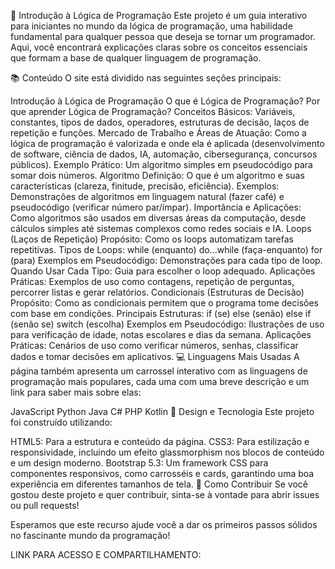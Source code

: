 
🚀 Introdução à Lógica de Programação
Este projeto é um guia interativo para iniciantes no mundo da lógica de programação, uma habilidade fundamental para qualquer pessoa que deseja se tornar um programador. Aqui, você encontrará explicações claras sobre os conceitos essenciais que formam a base de qualquer linguagem de programação.

📚 Conteúdo
O site está dividido nas seguintes seções principais:

Introdução à Lógica de Programação
O que é Lógica de Programação?
Por que aprender Lógica de Programação?
Conceitos Básicos: Variáveis, constantes, tipos de dados, operadores, estruturas de decisão, laços de repetição e funções.
Mercado de Trabalho e Áreas de Atuação: Como a lógica de programação é valorizada e onde ela é aplicada (desenvolvimento de software, ciência de dados, IA, automação, cibersegurança, concursos públicos).
Exemplo Prático: Um algoritmo simples em pseudocódigo para somar dois números.
Algoritmo
Definição: O que é um algoritmo e suas características (clareza, finitude, precisão, eficiência).
Exemplos: Demonstrações de algoritmos em linguagem natural (fazer café) e pseudocódigo (verificar número par/ímpar).
Importância e Aplicações: Como algoritmos são usados em diversas áreas da computação, desde cálculos simples até sistemas complexos como redes sociais e IA.
Loops (Laços de Repetição)
Propósito: Como os loops automatizam tarefas repetitivas.
Tipos de Loops:
while (enquanto)
do...while (faça-enquanto)
for (para)
Exemplos em Pseudocódigo: Demonstrações para cada tipo de loop.
Quando Usar Cada Tipo: Guia para escolher o loop adequado.
Aplicações Práticas: Exemplos de uso como contagens, repetição de perguntas, percorrer listas e gerar relatórios.
Condicionais (Estruturas de Decisão)
Propósito: Como as condicionais permitem que o programa tome decisões com base em condições.
Principais Estruturas:
if (se)
else (senão)
else if (senão se)
switch (escolha)
Exemplos em Pseudocódigo: Ilustrações de uso para verificação de idade, notas escolares e dias da semana.
Aplicações Práticas: Cenários de uso como verificar números, senhas, classificar dados e tomar decisões em aplicativos.
💻 Linguagens Mais Usadas
A página também apresenta um carrossel interativo com as linguagens de programação mais populares, cada uma com uma breve descrição e um link para saber mais sobre elas:

JavaScript
Python
Java
C#
PHP
Kotlin
🎨 Design e Tecnologia
Este projeto foi construído utilizando:

HTML5: Para a estrutura e conteúdo da página.
CSS3: Para estilização e responsividade, incluindo um efeito glassmorphism nos blocos de conteúdo e um design moderno.
Bootstrap 5.3: Um framework CSS para componentes responsivos, como carrosséis e cards, garantindo uma boa experiência em diferentes tamanhos de tela.
🤝 Como Contribuir
Se você gostou deste projeto e quer contribuir, sinta-se à vontade para abrir issues ou pull requests!

Esperamos que este recurso ajude você a dar os primeiros passos sólidos no fascinante mundo da programação!

LINK PARA ACESSO E COMPARTILHAMENTO: 

